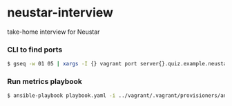# neustar-interview
take-home interview for Neustar

### CLI to find ports
```bash
$ gseq -w 01 05 | xargs -I {} vagrant port server{}.quiz.example.neustar --machine-readable | grep forwarded_port | awk -F "," '{print $2, "ansible_host=127.0.0.1 ansible_port="$(NF-0)}'
```

### Run metrics playbook
```bash
$ ansible-playbook playbook.yaml -i ../vagrant/.vagrant/provisioners/ansible/inventory/vagrant_ansible_inventory --private-key=~/.vagrant.d/insecure_private_key
```
